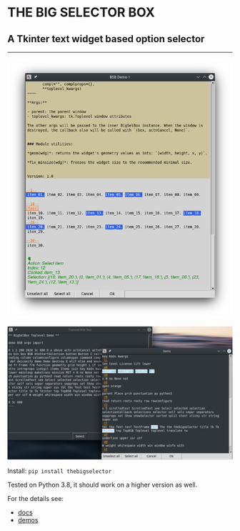 # THE BIG SELECTOR BOX

## A Tkinter text widget based option selector

____


![Demo1](https://github.com/kantal/thebigselector/blob/main/docs/screenshot-1.png)

![Toplevel window demo](https://github.com/kantal/thebigselector/blob/main/docs/screenshot-2.png)


Install: `pip install thebigselector`

Tested on Python 3.8, it should work on a higher version as well.

For the details see:

 - [docs](https://github.com/kantal/thebigselector/blob/main/docs/Use.md)
 - [demos](https://github.com/kantal/thebigselector/tree/main/demos)

